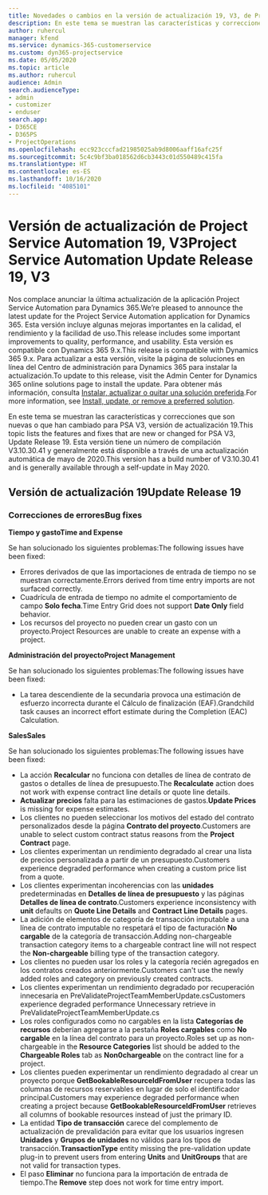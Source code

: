```yaml
---
title: Novedades o cambios en la versión de actualización 19, V3, de Project Service Automation
description: En este tema se muestran las características y correcciones que están disponibles en la versión de actualización 19, V3, de Project Service Automation.
author: ruhercul
manager: kfend
ms.service: dynamics-365-customerservice
ms.custom: dyn365-projectservice
ms.date: 05/05/2020
ms.topic: article
ms.author: ruhercul
audience: Admin
search.audienceType:
- admin
- customizer
- enduser
search.app:
- D365CE
- D365PS
- ProjectOperations
ms.openlocfilehash: ecc923cccfad21985025ab9d8006aaff16afc25f
ms.sourcegitcommit: 5c4c9bf3ba018562d6cb3443c01d550489c415fa
ms.translationtype: HT
ms.contentlocale: es-ES
ms.lasthandoff: 10/16/2020
ms.locfileid: "4085101"
---
```

# <a name="project-service-automation-update-release-19-v3"></a><span data-ttu-id="73019-103">Versión de actualización de Project Service Automation 19, V3</span><span class="sxs-lookup"><span data-stu-id="73019-103">Project Service Automation Update Release 19, V3</span></span>

<span data-ttu-id="73019-104">Nos complace anunciar la última actualización de la aplicación Project Service Automation para Dynamics 365.</span><span class="sxs-lookup"><span data-stu-id="73019-104">We’re pleased to announce the latest update for the Project Service Automation application for Dynamics 365.</span></span> <span data-ttu-id="73019-105">Esta versión incluye algunas mejoras importantes en la calidad, el rendimiento y la facilidad de uso.</span><span class="sxs-lookup"><span data-stu-id="73019-105">This release includes some important improvements to quality, performance, and usability.</span></span> <span data-ttu-id="73019-106">Esta versión es compatible con Dynamics 365 9.x.</span><span class="sxs-lookup"><span data-stu-id="73019-106">This release is compatible with Dynamics 365 9.x.</span></span> <span data-ttu-id="73019-107">Para actualizar a esta versión, visite la página de soluciones en línea del Centro de administración para Dynamics 365 para instalar la actualización.</span><span class="sxs-lookup"><span data-stu-id="73019-107">To update to this release, visit the Admin Center for Dynamics 365 online solutions page to install the update.</span></span> <span data-ttu-id="73019-108">Para obtener más información, consulta [Instalar, actualizar o quitar una solución preferida](https://docs.microsoft.com/power-platform/admin/install-remove-preferred-solution).</span><span class="sxs-lookup"><span data-stu-id="73019-108">For more information, see [Install, update, or remove a preferred solution](https://docs.microsoft.com/power-platform/admin/install-remove-preferred-solution).</span></span>

<span data-ttu-id="73019-109">En este tema se muestran las características y correcciones que son nuevas o que han cambiado para PSA V3, versión de actualización 19.</span><span class="sxs-lookup"><span data-stu-id="73019-109">This topic lists the features and fixes that are new or changed for PSA V3, Update Release 19.</span></span> <span data-ttu-id="73019-110">Esta versión tiene un número de compilación V3.10.30.41 y generalmente está disponible a través de una actualización automática de mayo de 2020.</span><span class="sxs-lookup"><span data-stu-id="73019-110">This version has a build number of V3.10.30.41 and is generally available through a self-update in May 2020.</span></span>

## <a name="update-release-19"></a><span data-ttu-id="73019-111">Versión de actualización 19</span><span class="sxs-lookup"><span data-stu-id="73019-111">Update Release 19</span></span>

### <a name="bug-fixes"></a><span data-ttu-id="73019-112">Correcciones de errores</span><span class="sxs-lookup"><span data-stu-id="73019-112">Bug fixes</span></span>

<span data-ttu-id="73019-113">**Tiempo y gasto**</span><span class="sxs-lookup"><span data-stu-id="73019-113">**Time and Expense**</span></span>

<span data-ttu-id="73019-114">Se han solucionado los siguientes problemas:</span><span class="sxs-lookup"><span data-stu-id="73019-114">The following issues have been fixed:</span></span> 

- <span data-ttu-id="73019-115">Errores derivados de que las importaciones de entrada de tiempo no se muestran correctamente.</span><span class="sxs-lookup"><span data-stu-id="73019-115">Errors derived from time entry imports are not surfaced correctly.</span></span>
- <span data-ttu-id="73019-116">Cuadrícula de entrada de tiempo no admite el comportamiento de campo **Solo fecha**.</span><span class="sxs-lookup"><span data-stu-id="73019-116">Time Entry Grid does not support **Date Only** field behavior.</span></span>
- <span data-ttu-id="73019-117">Los recursos del proyecto no pueden crear un gasto con un proyecto.</span><span class="sxs-lookup"><span data-stu-id="73019-117">Project Resources are unable to create an expense with a project.</span></span>

<span data-ttu-id="73019-118">**Administración del proyecto**</span><span class="sxs-lookup"><span data-stu-id="73019-118">**Project Management**</span></span>

<span data-ttu-id="73019-119">Se han solucionado los siguientes problemas:</span><span class="sxs-lookup"><span data-stu-id="73019-119">The following issues have been fixed:</span></span> 

-  <span data-ttu-id="73019-120">La tarea descendiente de la secundaria provoca una estimación de esfuerzo incorrecta durante el Cálculo de finalización (EAF).</span><span class="sxs-lookup"><span data-stu-id="73019-120">Grandchild task causes an incorrect effort estimate during the Completion (EAC) Calculation.</span></span>

<span data-ttu-id="73019-121">**Sales**</span><span class="sxs-lookup"><span data-stu-id="73019-121">**Sales**</span></span>

<span data-ttu-id="73019-122">Se han solucionado los siguientes problemas:</span><span class="sxs-lookup"><span data-stu-id="73019-122">The following issues have been fixed:</span></span> 

- <span data-ttu-id="73019-123">La acción **Recalcular** no funciona con detalles de línea de contrato de gastos o detalles de línea de presupuesto.</span><span class="sxs-lookup"><span data-stu-id="73019-123">The **Recalculate** action does not work with expense contract line details or quote line details.</span></span>
- <span data-ttu-id="73019-124">**Actualizar precios** falta para las estimaciones de gastos.</span><span class="sxs-lookup"><span data-stu-id="73019-124">**Update Prices** is missing for expense estimates.</span></span>
-  <span data-ttu-id="73019-125">Los clientes no pueden seleccionar los motivos del estado del contrato personalizados desde la página **Contrato del proyecto**.</span><span class="sxs-lookup"><span data-stu-id="73019-125">Customers are unable to select custom contract status reasons from the **Project Contract** page.</span></span>
- <span data-ttu-id="73019-126">Los clientes experimentan un rendimiento degradado al crear una lista de precios personalizada a partir de un presupuesto.</span><span class="sxs-lookup"><span data-stu-id="73019-126">Customers experience degraded performance when creating a custom price list from a quote.</span></span>
- <span data-ttu-id="73019-127">Los clientes experimentan incoherencias con las **unidades** predeterminadas en **Detalles de línea de presupuesto** y las páginas **Detalles de línea de contrato**.</span><span class="sxs-lookup"><span data-stu-id="73019-127">Customers experience inconsistency with **unit** defaults on **Quote Line Details** and **Contract Line Details** pages.</span></span>
- <span data-ttu-id="73019-128">La adición de elementos de categoría de transacción imputable a una línea de contrato imputable no respetará el tipo de facturación **No cargable** de la categoría de transacción.</span><span class="sxs-lookup"><span data-stu-id="73019-128">Adding non-chargeable transaction category items to a chargeable contract line will not respect the **Non-chargeable** billing type of the transaction category.</span></span>
- <span data-ttu-id="73019-129">Los clientes no pueden usar los roles y la categoría recién agregados en los contratos creados anteriormente.</span><span class="sxs-lookup"><span data-stu-id="73019-129">Customers can't use the newly added roles and category on previously created contracts.</span></span>
- <span data-ttu-id="73019-130">Los clientes experimentan un rendimiento degradado por recuperación innecesaria en PreValidateProjectTeamMemberUpdate.cs</span><span class="sxs-lookup"><span data-stu-id="73019-130">Customers experience degraded performance Unnecessary retrieve in PreValidateProjectTeamMemberUpdate.cs</span></span>
- <span data-ttu-id="73019-131">Los roles configurados como no cargables en la lista **Categorías de recursos** deberían agregarse a la pestaña **Roles cargables** como **No cargable** en la línea del contrato para un proyecto.</span><span class="sxs-lookup"><span data-stu-id="73019-131">Roles set up as non-chargeable in the **Resource Categories** list should be added to the **Chargeable Roles** tab as **Non0chargeable** on the contract line for a project.</span></span>
- <span data-ttu-id="73019-132">Los clientes pueden experimentar un rendimiento degradado al crear un proyecto porque **GetBookableResourceIdFromUser** recupera todas las columnas de recursos reservables en lugar de solo el identificador principal.</span><span class="sxs-lookup"><span data-stu-id="73019-132">Customers may experience degraded performance when creating a project because **GetBookableResourceIdFromUser** retrieves all columns of bookable resources instead of just the primary ID.</span></span>
- <span data-ttu-id="73019-133">La entidad **Tipo de transacción** carece del complemento de actualización de prevalidación para evitar que los usuarios ingresen **Unidades** y **Grupos de unidades** no válidos para los tipos de transacción.</span><span class="sxs-lookup"><span data-stu-id="73019-133">**TransactionType** entity missing the pre-validation update plug-in to prevent users from entering **Units** and **UnitGroups** that are not valid for transaction types.</span></span>
- <span data-ttu-id="73019-134">El paso **Eliminar** no funciona para la importación de entrada de tiempo.</span><span class="sxs-lookup"><span data-stu-id="73019-134">The **Remove** step does not work for time entry import.</span></span>
